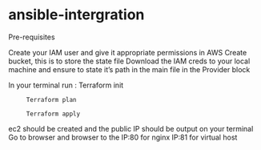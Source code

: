 # ansible-intergration

Pre-requisites



Create your IAM user and give it appropriate permissions in AWS
Create bucket, this is to store the state file
Download the IAM creds to your local machine and ensure to state it’s path in the main file in the Provider block




In your terminal run :
         Terraform init

         Terraform plan

         Terraform apply



ec2 should be created and the public IP should be output on your terminal
Go to browser and browser to the IP:80 for nginx
 IP:81 for virtual host
